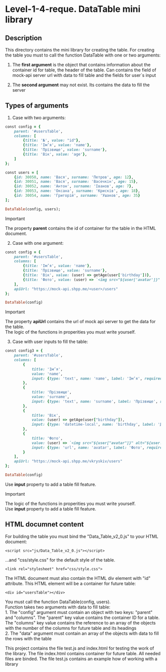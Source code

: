 # Level-1-4-reque. DataTable mini library

## Description
This directory contains the mini library for creating the table.
For creating the table you must to call the function DataTable with one or two arguments:

1. The **first argument** is the object that contains information about the container id for table,
the header of the table. Can contains the field of mock-api server url with data to fill table
and the fields for user`s input

2. The **second argument** may not exist. Its contains the data to fill the server

## Types of arguments
1. Case with two arguments:

```ruby
const config = {
    parent: '#usersTable',
    columns: [
        {title: '№', value: "id"},
        {title: 'Ім’я', value: 'name'},
        {title: 'Прізвище', value: 'surname'},
        {title: 'Вік', value: 'age'},
    ]
};
```

```ruby
const users = [
    {id: 30050, name: 'Вася', surname: 'Петров', age: 12},
    {id: 30051, name: 'Вася', surname: 'Васечкін', age: 15},
    {id: 30052, name: 'Антон', surname: 'Іванов', age: 7},
    {id: 30053, name: 'Оксана', surname: 'Крисків', age: 18},
    {id: 30054, name: 'Григорій', surname: 'Ушаков', age: 35}
];
```

```ruby
DataTable(config, users);
```
> [!IMPORTANT]
> The property **parent** contains the id of container for the table in the HTML document.

2. Case with one argument:

```ruby
const config = {
    parent: '#usersTable',
    columns: [
        {title: 'Ім’я', value: 'name'},
        {title: 'Прізвище', value: 'surname'},
        {title: 'Вік', value: (user) => getAge(user['birthday'])},
        {title: 'Фото', value: (user) => `<img src="${user['avatar']}" alt="${user.name} ${user.surname}"/>`}
    ],
    apiUrl: "https://mock-api.shpp.me/<user>/users"
};
```

```ruby
DataTable(config)
```
> [!IMPORTANT]
> The property **apiUrl** contains the url of mock api server to get the data for the table. <br>
> The logic of the functions in properities you must write yourself.


3. Case with user inputs to fill the table:

```ruby
const config3 = {
    parent: '#usersTable',
    columns: [
        {
            title: 'Ім’я',
            value: 'name',
            input: {type: 'text', name: 'name', label: 'Ім’я', required: true}
        },
        {
            title: 'Прізвище',
            value: 'surname',
            input: {type: 'text', name: 'surname', label: 'Прізвище', required: true}
        },
        {
            title: 'Вік',
            value: (user) => getAge(user["birthday"]),
            input: {type: 'datetime-local', name: 'birthday', label: 'День народження', required: true}
        },
        {
            title: 'Фото',
            value: (user) => `<img src="${user["avatar"]}" alt="${user.name} ${user.surname}"/>`,
            input: {type: 'url', name: 'avatar', label: 'Фото', required: true}
        }
    ],
    apiUrl: "https://mock-api.shpp.me/vkryskiv/users"
};
```

```ruby
DataTable(config)
```
Use **input** property to add a table fill feature.

> [!IMPORTANT]
> The logic of the functions in properities you must write yourself. <br>
> Use **input** property to add a table fill feature.


## HTML documnet content
For building the table you must bind the "Data_Table_v2_0.js" to your HTML document:
  ```
  <script src="js/Data_Table_v2_0.js"></script>
```
...and "css/style.css" for the default style of the table.
```
<link rel="stylesheet" href="css/style.css">
```
The HTML document must also contain the HTML div element with "id" attribute.
This HTML element will be a container for future table:
```
<div id="usersTable"></div>
```


<p>You must call the function DataTable(config, users).<br>
Function takes two arguments with data to fill table: <br>
1. The "config" argument must contain an object with two keys: "parent"
   and "columns". The "parent" key value contains the container ID
   for a table. The "columns" key value contains the reference to an array
   of the objects with the number of the columns for future table and its headings<br>
2. The "data" argument must contain an array of the objects with data to fill
 the rows with the table</p>

 <p>This project contains the file test.js and index.html for testing the work of the library.
 The file index.html contains container for future table. All needed files are binded.
 The file test.js contains an example how of working with a library</p>

